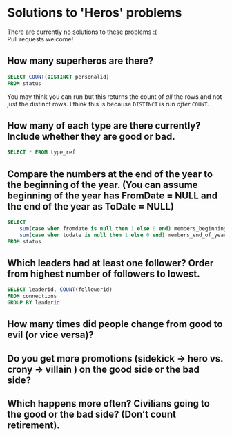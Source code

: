 # Solutions to 'Heros' problems

There are currently no solutions to these problems :(  
Pull requests welcome!

## How many superheros are there?

```sql
SELECT COUNT(DISTINCT personalid)
FROM status
```

You may think you can run but this returns the count of *all* the rows and not just the distinct rows. I think this is because `DISTINCT` is run *after* `COUNT`.

## How many of each type are there currently? Include whether they are good or bad.

```sql
SELECT * FROM type_ref
```

## Compare the numbers at the end of the year to the beginning of the year. (You can assume beginning of the year has FromDate = NULL and the end of the year as ToDate = NULL)

```sql
SELECT 
    sum(case when fromdate is null then 1 else 0 end) members_beginning_year,
    sum(case when todate is null then 1 else 0 end) members_end_of_year
FROM status
```

## Which leaders had at least one follower? Order from highest number of followers to lowest.

```sql
SELECT leaderid, COUNT(followerid) 
FROM connections
GROUP BY leaderid
```

## How many times did people change from good to evil (or vice versa)?

## Do you get more promotions (sidekick -> hero vs. crony -> villain ) on the good side or the bad side?

## Which happens more often? Civilians going to the good or the bad side? (Don’t count retirement).
